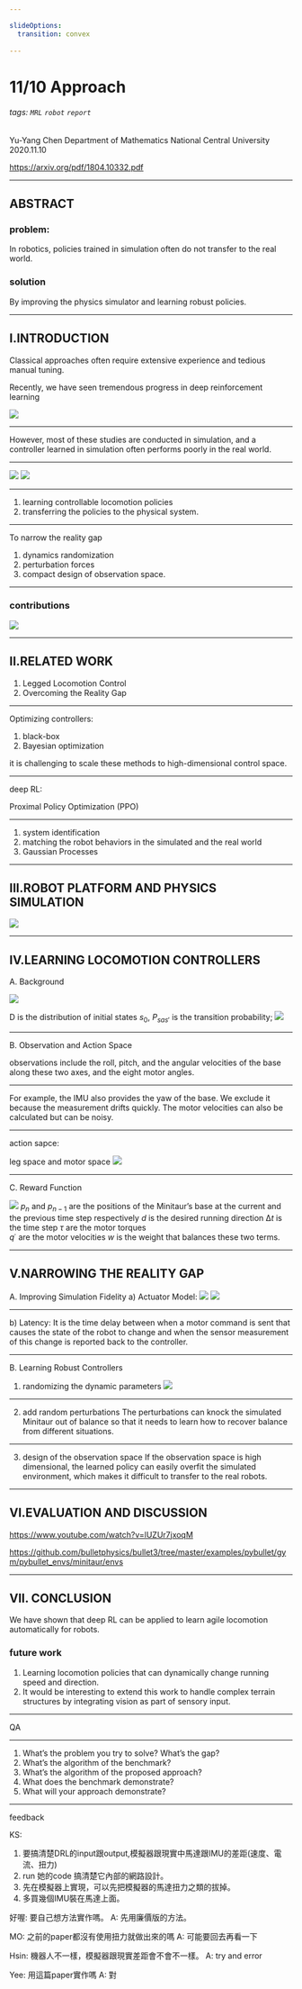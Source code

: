 ```yaml
---

slideOptions:
  transition: convex
    
---
```


# 11/10 Approach
###### tags: `MRL` `robot` `report`
Yu-Yang Chen
Department of Mathematics
National Central University
2020.11.10

https://arxiv.org/pdf/1804.10332.pdf

---

## ABSTRACT

### problem: 
In robotics, policies trained in simulation often do not transfer to the real world.

### solution
By improving the physics simulator and learning robust policies.

---

## I.INTRODUCTION


Classical approaches often require extensive experience and tedious manual tuning.

Recently, we have seen tremendous progress in deep reinforcement learning

![](https://codimd.mcl.math.ncu.edu.tw/uploads/upload_3820801fd125dbf15b4d032917d62e8f.png)


----

However, most of these studies are conducted in simulation, and a controller learned in simulation often performs poorly in the real world.


----

<img src='https://media.giphy.com/media/hUijeqgB7yRWp6SgAX/giphy.gif' >

<img src='https://media.giphy.com/media/tIoVPwJgRxktYOEeNd/giphy.gif'>

----

1) learning controllable locomotion policies
2) transferring the policies to the physical system.



----

To narrow the reality gap 
1. dynamics randomization
2. perturbation forces
3. compact design of observation space.



----

### contributions
![](https://codimd.mcl.math.ncu.edu.tw/uploads/upload_8b3d19a7851967d12306c98aa9ee3715.png)



---

## II.RELATED WORK

1. Legged Locomotion Control
2. Overcoming the Reality Gap

----

Optimizing controllers:
1. black-box
2. Bayesian optimization


it is challenging to scale these methods to high-dimensional control space.

----

deep RL:

Proximal Policy Optimization (PPO)


----

1. system identification
2. matching the robot behaviors in the simulated and the real world
3. Gaussian Processes

---

## III.ROBOT PLATFORM AND PHYSICS SIMULATION

![](https://codimd.mcl.math.ncu.edu.tw/uploads/upload_fab6abe9579d3dabf35a5c94fd5bd252.png)

---

## IV.LEARNING LOCOMOTION CONTROLLERS

A. Background

![](https://codimd.mcl.math.ncu.edu.tw/uploads/upload_55ac72315a43ffbe33d4dd93685c6bba.png)

D is the distribution of initial states $s_0$, 
$P_{sas'}$ is the transition probability;
![](https://codimd.mcl.math.ncu.edu.tw/uploads/upload_fa884de6ed4bb5d7bd79a38b01227307.png)

----

B. Observation and Action Space

observations include the roll, pitch, and the angular velocities of the base along these two axes, and the eight motor angles.

----

For example, the IMU also provides the yaw of the base. We exclude it because the measurement drifts quickly. The motor velocities can also be calculated but can be noisy. 

----

action sapce:

leg space and motor space
![](https://codimd.mcl.math.ncu.edu.tw/uploads/upload_915c1ff4c4b326fe72d9dd979a9ae7bd.png)


----

C. Reward Function

![](https://codimd.mcl.math.ncu.edu.tw/uploads/upload_4e9f4d7cf8e54bb81c5d368393345600.png)
$p_n$ and $p_{n−1}$ are the positions of the Minitaur’s base at the current and the previous time step respectively
$d$ is the desired running direction
$∆t$ is the time step 
$τ$ are the motor torques  
$q$˙ are the motor velocities 
$w$ is the weight that balances these two terms.

---

## V.NARROWING THE REALITY GAP
A. Improving Simulation Fidelity
a) Actuator Model:
![](https://codimd.mcl.math.ncu.edu.tw/uploads/upload_18f98ca5ec9f8058163490b950227376.png)
![](https://codimd.mcl.math.ncu.edu.tw/uploads/upload_191cbce0b726e42ac1778dc41464419f.png)

----

b) Latency:
It is the time delay between when a motor command is sent that causes the state of the robot to change and when the sensor measurement of this change is reported back to the controller.


----

B. Learning Robust Controllers
1. randomizing the dynamic parameters
![](https://codimd.mcl.math.ncu.edu.tw/uploads/upload_2537110e3a3945b627302c36e1328991.png)

----

2. add random perturbations
The perturbations can knock the simulated Minitaur out of balance so that it needs to learn how to recover balance from different situations.


----

3. design of the observation space
If the observation space is high dimensional, the learned policy can easily overfit the simulated environment, which makes it difficult to transfer to the real robots. 


---


## VI.EVALUATION AND DISCUSSION

https://www.youtube.com/watch?v=lUZUr7jxoqM

https://github.com/bulletphysics/bullet3/tree/master/examples/pybullet/gym/pybullet_envs/minitaur/envs

---

## VII. CONCLUSION

We have shown that deep RL can be applied to learn agile locomotion automatically for robots.

### future work

1. Learning locomotion policies that can dynamically change running speed and direction. 
2. It would be interesting to extend this work to handle complex terrain structures by integrating vision as part of sensory input.

---

QA

---

1. What’s the problem you try to solve? What’s the gap?
2. What’s the algorithm of the benchmark?
3. What’s the algorithm of the proposed approach?
4. What does the benchmark demonstrate?
5. What will your approach demonstrate?


---

feedback


KS:
1. 要搞清楚DRL的input跟output,模擬器跟現實中馬達跟IMU的差距(速度、電流、扭力)
2. run 她的code 搞清楚它內部的網路設計。
3. 先在模擬器上實現，可以先把模擬器的馬達扭力之類的拔掉。
4. 多買幾個IMU裝在馬達上面。

好喔: 要自己想方法實作嗎。
A: 先用廉價版的方法。

MO: 之前的paper都沒有使用扭力就做出來的嗎
A: 可能要回去再看一下

Hsin: 機器人不一樣，模擬器跟現實差距會不會不一樣。
A: try and error

Yee: 用這篇paper實作嗎
A: 對
























